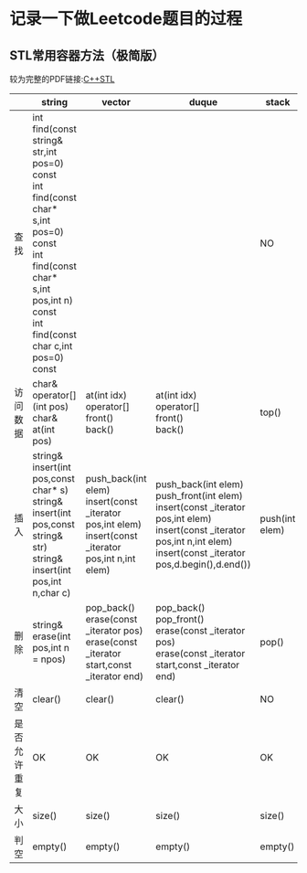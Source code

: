 # 记录一下做Leetcode题目的过程

## STL常用容器方法（极简版）
较为完整的PDF链接:[C++STL](https://bwhite.top/diy/file/Cpp.pdf)

<table>
    <thead>
        <tr>
            <th></th>
            <th>string</th>
            <th>vector</th>
            <th>duque</th>
            <th>stack</th>
            <th>queue</th>
            <th>list</th>
            <th>set</th>
            <th>map</th>
        </tr>
    </thead>
    <tbody>
        <tr>
            <td>查找</td>
            <td>
            int find(const string& str,int pos=0) const<br>
            int find(const char* s,int pos=0) const<br>
            int find(const char* s,int pos,int n) const<br>
            int find(const char c,int pos=0) const<br>
            </td>
            <td></td>
            <td></td>
            <td>NO</td>
            <td>NO</td>
            <td>New York</td>
            <td>s.find(value)</td>
            <td>m.find(key)</td>
        </tr>
        <tr>
            <td>访问数据</td>
            <td>
            char& operator[](int pos)<br>
            char& at(int pos)
            </td>
            <td>
            at(int idx)<br>
            operator[]<br>
            front()<br>
            back()
            </td>
            <td>
            at(int idx)<br>
            operator[]<br>
            front()<br>
            back()
            </td>
            <td>top()</td>
            <td>
            back()<br>
            front()
            </td>
            <td>New York</td>
            <td>New York</td>
            <td>New York</td>
        </tr>
        <tr>
            <td>插入</td>
            <td>
            string& insert(int pos,const char* s)<br>
            string& insert(int pos,const string& str)<br>
            string& insert(int pos,int n,char c)
            </td>
            <td>
            push_back(int elem)<br>
            insert(const _iterator pos,int elem)<br>
            insert(const _iterator pos,int n,int elem)
            </td>
            <td>
            push_back(int elem)<br>
            push_front(int elem)<br>
            insert(const _iterator pos,int elem)<br>
            insert(const _iterator pos,int n,int elem)<br>
            insert(const _iterator pos,d.begin(),d.end())
            </td>
            <td>push(int elem)</td>
            <td>push(int elem)</td>
            <td>New York</td>
            <td>insert(value)</td>
            <td>
            insert(pair<int, int>(nums[i], i))<br>
            map[key]=value
        </tr>
        <tr>
            <td>删除</td>
            <td>string& erase(int pos,int n = npos)</td>
            <td>
            pop_back()<br>
            erase(const _iterator pos)<br>
            erase(const _iterator start,const _iterator end)
            </td>
            <td>
            pop_back()<br>
            pop_front()<br>
            erase(const _iterator pos)<br>
            erase(const _iterator start,const _iterator end)
            </td>
            <td>pop()</td>
            <td>pop()</td>
            <td>New York</td>
            <td>
            erase(int value)<br>
            erase(iterator)
            </td>
            <td>
            erase(int key)<br>
            erase(m.begin())
            </td>
        </tr>
        <tr>
            <td>清空</td>
            <td>clear()</td>
            <td>clear()</td>
            <td>clear()</td>
            <td>NO</td>
            <td>NO</td>
            <td>clear()</td>
            <td>clear()</td>
            <td>clear()</td>
        </tr>
        <tr>
            <td>是否允许重复</td>
            <td>OK</td>
            <td>OK</td>
            <td>OK</td>
            <td>OK</td>
            <td>OK</td>
            <td>OK</td>
            <td>NO<br>multiset OK</td>
            <td>NO<br>multimap OK</td>
        </tr>
        <tr>
            <td>大小</td>
            <td>size()</td>
            <td>size()</td>
            <td>size()</td>
            <td>size()</td>
            <td>size()</td>
            <td>size()</td>
            <td>size()</td>
            <td>size()</td>
        </tr>
        <tr>
            <td>判空</td>
            <td>empty()</td>
            <td>empty()</td>
            <td>empty()</td>
            <td>empty()</td>
            <td>empty()</td>
            <td>empty()</td>
            <td>empty()</td>
            <td>empty()</td>
        </tr>
    </tbody>
</table>
